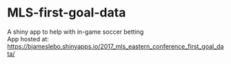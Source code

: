 # MLS-first-goal-data
A shiny app to help with in-game soccer betting  
App hosted at: https://bjameslebo.shinyapps.io/2017_mls_eastern_conference_first_goal_data/
